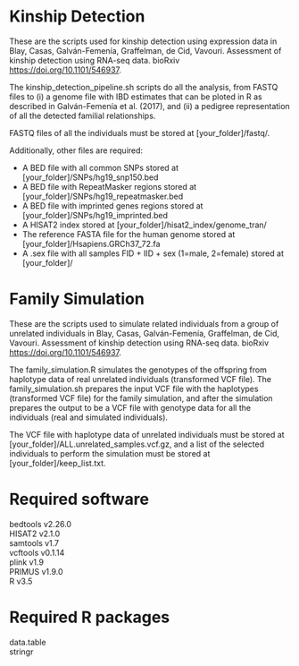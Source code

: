 # Kinship Detection

These are the scripts used for kinship detection using expression data in Blay, Casas, Galván-Femenía, Graffelman, de Cid, Vavouri. Assessment of kinship detection using RNA-seq data. bioRxiv https://doi.org/10.1101/546937.

The kinship_detection_pipeline.sh scripts do all the analysis, from FASTQ files to (i) a genome file with IBD estimates that can be ploted in R as described in Galván-Femenía et al. (2017), and (ii) a pedigree representation of all the detected familial relationships.

FASTQ files of all the individuals must be stored at [your_folder]/fastq/.

Additionally, other files are required:
- A BED file with all common SNPs stored at [your_folder]/SNPs/hg19_snp150.bed
- A BED file with RepeatMasker regions stored at [your_folder]/SNPs/hg19_repeatmasker.bed
- A BED file with imprinted genes regions stored at [your_folder]/SNPs/hg19_imprinted.bed
- A HISAT2 index stored at [your_folder]/hisat2_index/genome_tran/
- The reference FASTA file for the human genome stored at [your_folder]/Hsapiens.GRCh37_72.fa
- A .sex file with all samples FID + IID + sex (1=male, 2=female) stored at [your_folder]/

# Family Simulation

These are the scripts used to simulate related individuals from a group of unrelated individuals in Blay, Casas, Galván-Femenía, Graffelman, de Cid, Vavouri. Assessment of kinship detection using RNA-seq data. bioRxiv https://doi.org/10.1101/546937.

The family_simulation.R simulates the genotypes of the offspring from haplotype data of real unrelated individuals (transformed VCF file). The family_simulation.sh prepares the input VCF file with the haplotypes (transformed VCF file) for the family simulation, and after the simulation prepares the output to be a VCF file with genotype data for all the individuals (real and simulated individuals).

The VCF file with haplotype data of unrelated individuals must be stored at [your_folder]/ALL.unrelated_samples.vcf.gz, and a list of the selected individuals to perform the simulation must be stored at [your_folder]/keep_list.txt.

# Required software

bedtools v2.26.0   
HISAT2 v2.1.0   
samtools v1.7   
vcftools v0.1.14   
plink v1.9   
PRIMUS v1.9.0   
R v3.5   


# Required R packages

data.table   
stringr   
